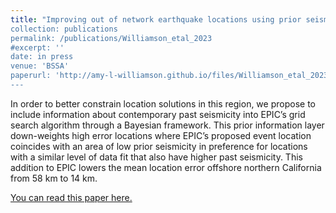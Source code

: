 ```yaml
---
title: "Improving out of network earthquake locations using prior seismicity for use in earthquake early warning
collection: publications
permalink: /publications/Williamson_etal_2023
#excerpt: ''
date: in press
venue: 'BSSA'
paperurl: 'http://amy-l-williamson.github.io/files/Williamson_etal_2023_bayesEPIC.pdf'
---
```


In order to better constrain location solutions in this region, we propose to include information about contemporary past seismicity into EPIC’s grid search algorithm through a Bayesian framework. This prior information layer down-weights high error locations where EPIC’s proposed event location coincides with an area of low prior seismicity in preference for locations with a similar level of data fit that also have higher past seismicity. This addition to EPIC lowers the mean location error offshore northern California from 58 km to 14 km.



[You can read this paper here.](http://amy-l-williamson.github.io/files/Williamson_etal_2023_bayesEPIC.pdf)

